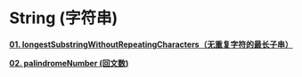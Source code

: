 # String (字符串)

[**01. longestSubstringWithoutRepeatingCharacters（无重复字符的最长子串）**](https://github.com/luvsunlight/algorithm/tree/master/%E5%AD%97%E7%AC%A6%E4%B8%B2/longestSubstringWithoutRepeatingCharacters.md)

[**02. palindromeNumber (回文数)**](https://github.com/luvsunlight/algorithm/tree/master/%E5%AD%97%E7%AC%A6%E4%B8%B2/palindromeNumber.md)